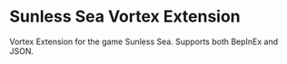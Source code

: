 # Sunless Sea Vortex Extension

Vortex Extension for the game Sunless Sea. Supports both BepInEx and JSON.
